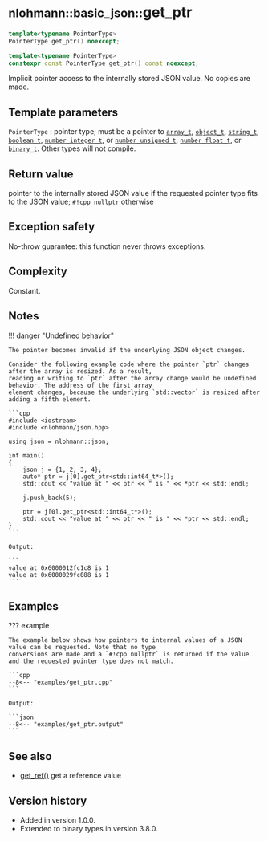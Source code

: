# <small>nlohmann::basic_json::</small>get_ptr

```cpp
template<typename PointerType>
PointerType get_ptr() noexcept;

template<typename PointerType>
constexpr const PointerType get_ptr() const noexcept;
```

Implicit pointer access to the internally stored JSON value. No copies are made.

## Template parameters

`PointerType`
:   pointer type; must be a pointer to [`array_t`](array_t.md), [`object_t`](object_t.md), [`string_t`](string_t.md),
    [`boolean_t`](boolean_t.md), [`number_integer_t`](number_integer_t.md), or
    [`number_unsigned_t`](number_unsigned_t.md), [`number_float_t`](number_float_t.md), or [`binary_t`](binary_t.md).
    Other types will not compile.

## Return value

pointer to the internally stored JSON value if the requested pointer type fits to the JSON value; `#!cpp nullptr`
otherwise

## Exception safety

No-throw guarantee: this function never throws exceptions.

## Complexity

Constant.

## Notes

!!! danger "Undefined behavior"

    The pointer becomes invalid if the underlying JSON object changes.

    Consider the following example code where the pointer `ptr` changes after the array is resized. As a result,
    reading or writing to `ptr` after the array change would be undefined behavior. The address of the first array
    element changes, because the underlying `std::vector` is resized after adding a fifth element.

    ```cpp
    #include <iostream>
    #include <nlohmann/json.hpp>
    
    using json = nlohmann::json;
    
    int main()
    {
        json j = {1, 2, 3, 4};
        auto* ptr = j[0].get_ptr<std::int64_t*>();
        std::cout << "value at " << ptr << " is " << *ptr << std::endl;
    
        j.push_back(5);
    
        ptr = j[0].get_ptr<std::int64_t*>();
        std::cout << "value at " << ptr << " is " << *ptr << std::endl;
    }
    ```

    Output:

    ```
    value at 0x6000012fc1c8 is 1
    value at 0x6000029fc088 is 1
    ```

## Examples

??? example

    The example below shows how pointers to internal values of a JSON value can be requested. Note that no type
    conversions are made and a `#!cpp nullptr` is returned if the value and the requested pointer type does not match.
    
    ```cpp
    --8<-- "examples/get_ptr.cpp"
    ```
    
    Output:
    
    ```json
    --8<-- "examples/get_ptr.output"
    ```

## See also

- [get_ref()](get_ref.md) get a reference value

## Version history

- Added in version 1.0.0.
- Extended to binary types in version 3.8.0.
